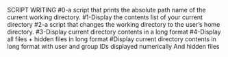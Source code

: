 SCRIPT WRITING
#0-a script that prints the absolute path name of the current working directory.
#1-Display the contents list of your current directory
#2-a script that changes the working directory to the user’s home directory.
#3-Display current directory contents in a long format
#4-Display all files + hidden files in long format
#Display current directory contents in long format with user and group IDs displayed numerically And hidden files
